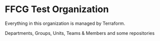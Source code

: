 # FFCG Test Organization

Everything in this organization is managed by Terraform.

Departments, Groups, Units, Teams & Members and some repositories
